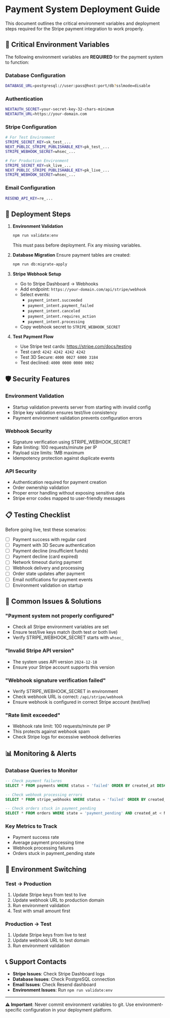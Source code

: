 # Payment System Deployment Guide

This document outlines the critical environment variables and deployment steps required for the Stripe payment integration to work properly.

## 🚨 Critical Environment Variables

The following environment variables are **REQUIRED** for the payment system to function:

### Database Configuration
```bash
DATABASE_URL=postgresql://user:pass@host:port/db?sslmode=disable
```

### Authentication
```bash
NEXTAUTH_SECRET=your-secret-key-32-chars-minimum
NEXTAUTH_URL=https://your-domain.com
```

### Stripe Configuration
```bash
# For Test Environment
STRIPE_SECRET_KEY=sk_test_...
NEXT_PUBLIC_STRIPE_PUBLISHABLE_KEY=pk_test_...
STRIPE_WEBHOOK_SECRET=whsec_...

# For Production Environment  
STRIPE_SECRET_KEY=sk_live_...
NEXT_PUBLIC_STRIPE_PUBLISHABLE_KEY=pk_live_...
STRIPE_WEBHOOK_SECRET=whsec_...
```

### Email Configuration
```bash
RESEND_API_KEY=re_...
```

## 🔧 Deployment Steps

1. **Environment Validation**
   ```bash
   npm run validate:env
   ```
   This must pass before deployment. Fix any missing variables.

2. **Database Migration**
   Ensure payment tables are created:
   ```bash
   npm run db:migrate-apply
   ```

3. **Stripe Webhook Setup**
   - Go to Stripe Dashboard → Webhooks
   - Add endpoint: `https://your-domain.com/api/stripe/webhook`
   - Select events:
     - `payment_intent.succeeded`
     - `payment_intent.payment_failed`
     - `payment_intent.canceled`
     - `payment_intent.requires_action`
     - `payment_intent.processing`
   - Copy webhook secret to `STRIPE_WEBHOOK_SECRET`

4. **Test Payment Flow**
   - Use Stripe test cards: https://stripe.com/docs/testing
   - Test card: `4242 4242 4242 4242`
   - Test 3D Secure: `4000 0027 6000 3184`
   - Test declined: `4000 0000 0000 0002`

## 🛡️ Security Features

### Environment Validation
- Startup validation prevents server from starting with invalid config
- Stripe key validation ensures test/live consistency
- Payment environment validation prevents configuration errors

### Webhook Security
- Signature verification using STRIPE_WEBHOOK_SECRET
- Rate limiting: 100 requests/minute per IP
- Payload size limits: 1MB maximum
- Idempotency protection against duplicate events

### API Security
- Authentication required for payment creation
- Order ownership validation
- Proper error handling without exposing sensitive data
- Stripe error codes mapped to user-friendly messages

## 📋 Testing Checklist

Before going live, test these scenarios:

- [ ] Payment success with regular card
- [ ] Payment with 3D Secure authentication
- [ ] Payment decline (insufficient funds)
- [ ] Payment decline (card expired)
- [ ] Network timeout during payment
- [ ] Webhook delivery and processing
- [ ] Order state updates after payment
- [ ] Email notifications for payment events
- [ ] Environment validation on startup

## 🚫 Common Issues & Solutions

### "Payment system not properly configured"
- Check all Stripe environment variables are set
- Ensure test/live keys match (both test or both live)
- Verify STRIPE_WEBHOOK_SECRET starts with `whsec_`

### "Invalid Stripe API version"
- The system uses API version `2024-12-18`
- Ensure your Stripe account supports this version

### "Webhook signature verification failed"
- Verify STRIPE_WEBHOOK_SECRET in environment
- Check webhook URL is correct: `/api/stripe/webhook`
- Ensure webhook is configured in correct Stripe account (test/live)

### "Rate limit exceeded"
- Webhook rate limit: 100 requests/minute per IP
- This protects against webhook spam
- Check Stripe logs for excessive webhook deliveries

## 📊 Monitoring & Alerts

### Database Queries to Monitor
```sql
-- Check payment failures
SELECT * FROM payments WHERE status = 'failed' ORDER BY created_at DESC LIMIT 10;

-- Check webhook processing errors
SELECT * FROM stripe_webhooks WHERE status = 'failed' ORDER BY created_at DESC LIMIT 10;

-- Check orders stuck in payment_pending
SELECT * FROM orders WHERE state = 'payment_pending' AND created_at < NOW() - INTERVAL '1 hour';
```

### Key Metrics to Track
- Payment success rate
- Average payment processing time
- Webhook processing failures
- Orders stuck in payment_pending state

## 🔄 Environment Switching

### Test → Production
1. Update Stripe keys from test to live
2. Update webhook URL to production domain
3. Run environment validation
4. Test with small amount first

### Production → Test
1. Update Stripe keys from live to test
2. Update webhook URL to test domain
3. Run environment validation

## 📞 Support Contacts

- **Stripe Issues**: Check Stripe Dashboard logs
- **Database Issues**: Check PostgreSQL connection
- **Email Issues**: Check Resend dashboard
- **Environment Issues**: Run `npm run validate:env`

---

**⚠️ Important**: Never commit environment variables to git. Use environment-specific configuration in your deployment platform.